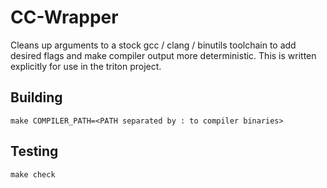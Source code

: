 # CC-Wrapper
Cleans up arguments to a stock gcc / clang / binutils toolchain
to add desired flags and make compiler output more deterministic. This is
written explicitly for use in the triton project.

## Building
```
make COMPILER_PATH=<PATH separated by : to compiler binaries>
```

## Testing
```
make check
```
